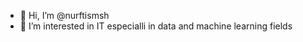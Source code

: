 - 👋 Hi, I’m @nurftismsh
- 👀 I’m interested in IT especialli in data and machine learning fields




<!---
nurftismsh/nurftismsh is a ✨ special ✨ repository because its `README.md` (this file) appears on your GitHub profile.
You can click the Preview link to take a look at your changes.
--->
